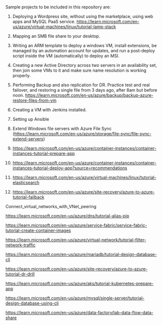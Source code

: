 Sample projects to be included in this repository are:

1. Deploying a Wordpress site, without using the marketplace, using web apps and MySQL PaaS service.
https://learn.microsoft.com/en-us/azure/virtual-machines/linux/tutorial-lamp-stack

2. Mapping an SMB file share to your desktop.

3. Writing an ARM template to deploy a windows VM, install extensions, be managed by an automation account for updates, and run a post-deploy script inside the VM (automatically) to deploy an MSI.

4. Creating a new Active Directory across two servers in an availability set, then join some VMs to it and make sure name resolution is working properly.

5. Performing Backup and also replication for DR. Practice test and real failover, and restoring a single file from 3 days ago, after 8am but before noon.
https://learn.microsoft.com/en-us/azure/backup/backup-azure-restore-files-from-vm
6. Creating a VM with Jenkins installed.

7. Setting up Ansible 

8. Extend Windows file servers with Azure File Sync (https://learn.microsoft.com/en-us/azure/storage/file-sync/file-sync-extend-servers)

9. https://learn.microsoft.com/en-us/azure/container-instances/container-instances-tutorial-prepare-app

10. https://learn.microsoft.com/en-us/azure/container-instances/container-instances-tutorial-deploy-app?source=recommendations

11. https://learn.microsoft.com/en-us/azure/virtual-machines/linux/tutorial-elasticsearch

12. https://learn.microsoft.com/en-us/azure/site-recovery/azure-to-azure-tutorial-failback

Connect_virtual_networks_with_VNet_peering

https://learn.microsoft.com/en-us/azure/dns/tutorial-alias-pip

https://learn.microsoft.com/en-us/azure/service-fabric/service-fabric-tutorial-create-container-images

https://learn.microsoft.com/en-us/azure/virtual-network/tutorial-filter-network-traffic

https://learn.microsoft.com/en-us/azure/mariadb/tutorial-design-database-cli

https://learn.microsoft.com/en-us/azure/site-recovery/azure-to-azure-tutorial-dr-drill

https://learn.microsoft.com/en-us/azure/aks/tutorial-kubernetes-prepare-app

https://learn.microsoft.com/en-us/azure/mysql/single-server/tutorial-design-database-using-cli

https://learn.microsoft.com/en-us/azure/data-factory/lab-data-flow-data-share
